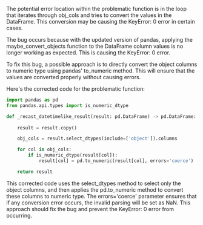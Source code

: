 The potential error location within the problematic function is in the loop that iterates through obj_cols and tries to convert the values in the DataFrame. This conversion may be causing the KeyError: 0 error in certain cases.

The bug occurs because with the updated version of pandas, applying the maybe_convert_objects function to the DataFrame column values is no longer working as expected. This is causing the KeyError: 0 error.

To fix this bug, a possible approach is to directly convert the object columns to numeric type using pandas' to_numeric method. This will ensure that the values are converted properly without causing errors.

Here's the corrected code for the problematic function:

```python
import pandas as pd
from pandas.api.types import is_numeric_dtype

def _recast_datetimelike_result(result: pd.DataFrame) -> pd.DataFrame:
    
    result = result.copy()

    obj_cols = result.select_dtypes(include=['object']).columns

    for col in obj_cols:
        if is_numeric_dtype(result[col]):
            result[col] = pd.to_numeric(result[col], errors='coerce')

    return result
```

This corrected code uses the select_dtypes method to select only the object columns, and then applies the pd.to_numeric method to convert these columns to numeric type. The errors='coerce' parameter ensures that if any conversion error occurs, the invalid parsing will be set as NaN. This approach should fix the bug and prevent the KeyError: 0 error from occurring.